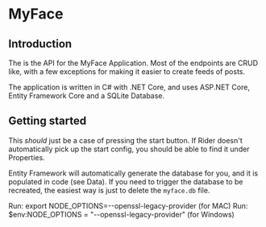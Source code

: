# MyFace

## Introduction
The is the API for the MyFace Application.
Most of the endpoints are CRUD like, with a few exceptions for making it easier to create feeds of posts.

The application is written in C# with .NET Core, and uses ASP.NET Core, Entity Framework Core and a SQLite Database.

## Getting started
This _should_ just be a case of pressing the start button.
If Rider doesn't automatically pick up the start config, you should be able to find it under Properties.

Entity Framework will automatically generate the database for you, and it is populated in code (see Data).
If you need to trigger the database to be recreated, the easiest way is just to delete the `myface.db` file.

Run: export NODE_OPTIONS=--openssl-legacy-provider (for MAC)
Run: $env:NODE_OPTIONS = "--openssl-legacy-provider" (for Windows)